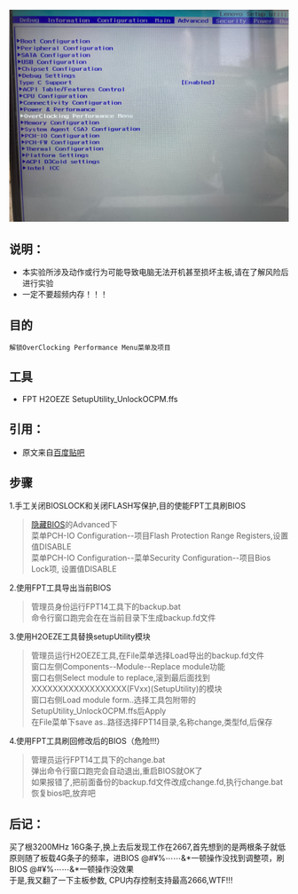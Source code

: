 ![2](Results/2.png)
## 说明：
* 本实验所涉及动作或行为可能导致电脑无法开机甚至损坏主板,请在了解风险后进行实验
* 一定不要超频内存！！！
	
## 目的
	解锁OverClocking Performance Menu菜单及项目

## 工具
* FPT H2OEZE SetupUtility_UnlockOCPM.ffs
 
## 引用：
* 原文来自[百度贴吧](https://tieba.baidu.com/p/6118801225) 

## 步骤
1.手工关闭BIOSLOCK和关闭FLASH写保护,目的使能FPT工具刷BIOS
	
>	[隐藏BIOS](https://user-images.githubusercontent.com/50404193/104993733-3b1b4280-5a5e-11eb-8916-a977c8b0d54c.jpg)的Advanced下  
>	菜单PCH-IO Configuration--项目Flash Protection Range Registers,设置值DISABLE  
>	菜单PCH-IO Configuration--菜单Security Configuration--项目Bios Lock项, 设置值DISABLE  
	
2.使用FPT工具导出当前BIOS  
> 管理员身份运行FPT14工具下的backup.bat  
> 命令行窗口跑完会在在当前目录下生成backup.fd文件
	
3.使用H2OEZE工具替换setupUtility模块
> 管理员运行H2OEZE工具,在File菜单选择Load导出的backup.fd文件  
> 窗口左侧Components--Module--Replace module功能  
> 窗口右侧Select module to replace,滚到最后面找到XXXXXXXXXXXXXXXXXX(FVxx)(SetupUtility)的模块  
> 窗口右侧Load module form..选择工具包附带的SetupUtility_UnlockOCPM.ffs后Apply  
> 在File菜单下save as..路径选择FPT14目录,名称change,类型fd,后保存
	
4.使用FPT工具刷回修改后的BIOS（危险!!!）  
> 管理员运行FPT14工具下的change.bat  
> 弹出命令行窗口跑完会自动退出,重启BIOS就OK了  
> 如果报错了,把前面备份的backup.fd文件改成change.fd,执行change.bat恢复bios吧,放弃吧  
	
## 后记：
买了根3200MHz 16G条子,换上去后发现工作在2667,首先想到的是两根条子就低原则随了板载4G条子的频率，进BIOS @#¥%⋯⋯&*一顿操作没找到调整项，刷BIOS @#¥%⋯⋯&*一顿操作没效果  
于是,我又翻了一下主板参数, CPU内存控制支持最高2666,WTF!!!  
